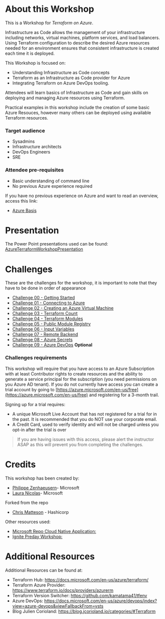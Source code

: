 About this Workshop
========
This is a Workshop for *Terraform on Azure*.

Infrastructure as Code allows the management of your infrastructure including networks, virtual machines, platform services, and load balancers. Using Terraform configuration to describe the desired Azure resources needed for an environment ensures that consistent infrastructure is created each time it is deployed.

This Workshop is focused on:

- Understanding Infrastructure as Code concepts
- Terraform as an Infrastructure as Code provider for Azure
- Integrating Terraform on Azure DevOps tooling.

Attendees will learn basics of Infrastructure as Code  and gain skills on deploying and managing Azure resources using Terraform.

Practical examples in this workshop include the creation of some basic Azure Resouces, however many others can be deployed using available Terraform resources.

###  Target audience

* Sysadmins
* Infrastructure architects
* DevOps Engineers
* SRE

### Attendee pre-requisites

* Basic understanding of command line
* No previous Azure experience required

If you have no previous experience on Azure and want to read an overview, access this link:

* [Azure Basis](azurebasis.md)

Presentation
============

The Power Point presentations used can be found: [AzureTerraformWorkshopPresentation](docs/AzureTerraformWorkshopPresentation.pptx)



Challenges
====

These are the challenges for the workshop, it is important to note that they have to be done in order of appearance

* [Challenge 00 - Getting Started](challenges/00-gettingstarted)
* [Challenge 01 - Connecting to Azure](challenges/01-connectingtoazure)
* [Challenge 02 - Creating an Azure Virtual Machine](challenges/02-aks)
* [Challenge 03 - Terraform Count](challenges/03-terraformcount)
* [Challenge 04 - Terraform Modules](challenges/04-terraformmodules)
* [Challenge 05 - Public Module Registry](challenges/05-publicmoduleregistry)
* [Challenge 06 - Input Variables](challenges/06-inputvariables)
* [Challenge 07 - Remote Backend](challenges/07-remotebackend)
* [Challenge 08 - Azure Secrets](challenges/08-security)
* [Challenge 09 - Azure DevOps](challenges/09-azuredevops) **Optional**


### Challenges requirements

This workshop will require that you have access to an Azure Subscription with at least Contributor rights to create resources and the ability to generate a service principal for the subscription (you need permissions on you Azure AD tenant). If you do not currently have access you can create a trial account by going to [https://azure.microsoft.com/en-us/free](https://azure.microsoft.com/en-us/free) and registering for a 3-month trail.

Signing up for a trial requires:

- A unique Microsoft Live Account that has not registered for a trial for in the past. It is recommended that you do NOT use your corporate email.
- A Credit Card, used to verify identity and will not be charged unless you opt-in after the trial is over

> If you are having issues with this access, please alert the instructor ASAP as this will prevent you from completing the challenges.

Credits
=======

This workshop has been created by:

- [Philippe Zenhaeusern](https://github.com/Zenocolo)- Microsoft
- [Laura Nicolas](https://github.com/lanicola)- Microsoft

Forked from the repo
- [Chris Matteson](https://github.com/chrismatteson/AzureTerraformWorkshop) - Hashicorp

Other resources used: 
- [Microsoft Repo Cloud Native Application:](https://github.com/microsoft/MCW-Cloud-native-applications)
- [Ignite Preday Workshop:](https://github.com/Azure/Ignite2019_IaC_pre-day_docs)

Additional Resources
=======

Additional Resources can be found at: 
- Terraform Hub: https://docs.microsoft.com/en-us/azure/terraform/
- Terraform Azure Provider: https://www.terraform.io/docs/providers/azurerm
- Terraform Version Switcher: https://github.com/kamatama41/tfenv 
- Azure DevOps: https://docs.microsoft.com/en-us/azure/devops/index?view=azure-devops&viewFallbackFrom=vsts 
- Blog Julien Corioland: https://blog.jcorioland.io/categories/#Terraform

